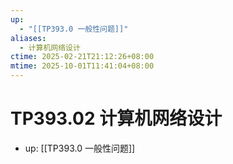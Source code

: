 ```yaml
---
up:
  - "[[TP393.0 一般性问题]]"
aliases:
  - 计算机网络设计
ctime: 2025-02-21T21:12:26+08:00
mtime: 2025-10-01T11:41:04+08:00
---
```


# TP393.02 计算机网络设计

- up: [[TP393.0 一般性问题]]
